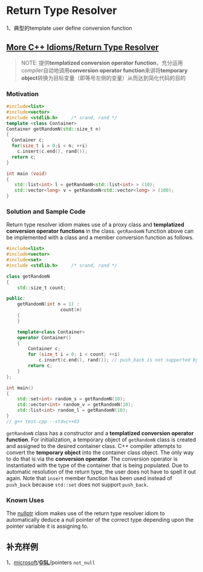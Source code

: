 # Return Type Resolver

1、典型的template user define conversion function

## [More C++ Idioms/Return Type Resolver](https://en.wikibooks.org/wiki/More_C%2B%2B_Idioms/Return_Type_Resolver)

> NOTE: 提供**templatized conversion operator function**，充分运用compiler自动地调用**conversion operator function**来讲将**temporary object**转换为目标变量（即等号左侧的变量）从而达到简化代码的目的

### Motivation

```c++
#include<list>
#include<vector>
#include <stdlib.h>     /* srand, rand */
template <class Container>
Container getRandomN(std::size_t n) 
{
  Container c;
  for(size_t i = 0;i < n; ++i)
    c.insert(c.end(), rand());
  return c;
}

int main (void)
{
   std::list<int> l = getRandomN<std::list<int> > (10);
   std::vector<long> v = getRandomN<std::vector<long> > (100);
}
```

### Solution and Sample Code

Return type resolver idiom makes use of a proxy class and **templatized conversion operator functions** in the class. `getRandomN` function above can be implemented with a class and a member conversion function as follows.

```c++
#include<list>
#include<vector>
#include<set>
#include <stdlib.h>     /* srand, rand */

class getRandomN
{
	std::size_t count;

public:
	getRandomN(int n = 1) :
					count(n)
	{
	}

	template<class Container>
	operator Container()
	{
		Container c;
		for (size_t i = 0; i < count; ++i)
			c.insert(c.end(), rand()); // push_back is not supported by all standard containers.
		return c;
	}
};

int main()
{
	std::set<int> random_s = getRandomN(10);
	std::vector<int> random_v = getRandomN(10);
	std::list<int> random_l = getRandomN(10);
}
// g++ test.cpp --std=c++03
```

`getRandomN` class has a constructor and a **templatized conversion operator function**. For initialization, a temporary object of `getRandomN` class is created and assigned to the desired container class. C++ compiler attempts to convert the **temporary object** into the container class object. The only way to do that is via the **conversion operator**. The conversion operator is instantiated with the type of the container that is being populated. Due to automatic resolution of the return type, the user does not have to spell it out again. Note that `insert` member function has been used instead of `push_back` because `std::set` does not support `push_back`.



### Known Uses

The [nullptr](https://en.wikibooks.org/wiki/More_C%2B%2B_Idioms/nullptr) idiom makes use of the return type resolver idiom to automatically deduce a null pointer of the correct type depending upon the pointer variable it is assigning to.



## 补充样例

1、[microsoft](https://github.com/microsoft)/**[GSL](https://github.com/microsoft/GSL)**/pointers `not_null`